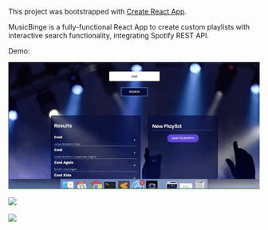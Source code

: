 This project was bootstrapped with [Create React App](https://github.com/facebook/create-react-app).

MusicBinge is a fully-functional React App to create custom playlists with interactive search functionality, integrating Spotify REST API.

Demo:

![](demo1.gif)

![](demo2.gif)

![](demo3.gif)


